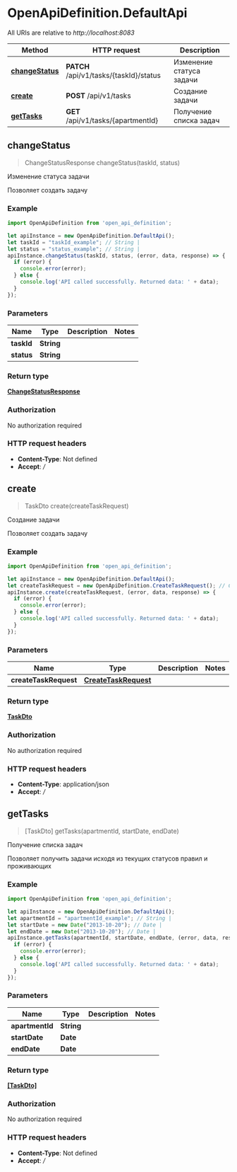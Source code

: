 # OpenApiDefinition.DefaultApi

All URIs are relative to *http://localhost:8083*

Method | HTTP request | Description
------------- | ------------- | -------------
[**changeStatus**](DefaultApi.md#changeStatus) | **PATCH** /api/v1/tasks/{taskId}/status | Изменение статуса задачи
[**create**](DefaultApi.md#create) | **POST** /api/v1/tasks | Создание задачи
[**getTasks**](DefaultApi.md#getTasks) | **GET** /api/v1/tasks/{apartmentId} | Получение списка задач



## changeStatus

> ChangeStatusResponse changeStatus(taskId, status)

Изменение статуса задачи

Позволяет создать задачу

### Example

```javascript
import OpenApiDefinition from 'open_api_definition';

let apiInstance = new OpenApiDefinition.DefaultApi();
let taskId = "taskId_example"; // String | 
let status = "status_example"; // String | 
apiInstance.changeStatus(taskId, status, (error, data, response) => {
  if (error) {
    console.error(error);
  } else {
    console.log('API called successfully. Returned data: ' + data);
  }
});
```

### Parameters


Name | Type | Description  | Notes
------------- | ------------- | ------------- | -------------
 **taskId** | **String**|  | 
 **status** | **String**|  | 

### Return type

[**ChangeStatusResponse**](ChangeStatusResponse.md)

### Authorization

No authorization required

### HTTP request headers

- **Content-Type**: Not defined
- **Accept**: */*


## create

> TaskDto create(createTaskRequest)

Создание задачи

Позволяет создать задачу

### Example

```javascript
import OpenApiDefinition from 'open_api_definition';

let apiInstance = new OpenApiDefinition.DefaultApi();
let createTaskRequest = new OpenApiDefinition.CreateTaskRequest(); // CreateTaskRequest | 
apiInstance.create(createTaskRequest, (error, data, response) => {
  if (error) {
    console.error(error);
  } else {
    console.log('API called successfully. Returned data: ' + data);
  }
});
```

### Parameters


Name | Type | Description  | Notes
------------- | ------------- | ------------- | -------------
 **createTaskRequest** | [**CreateTaskRequest**](CreateTaskRequest.md)|  | 

### Return type

[**TaskDto**](TaskDto.md)

### Authorization

No authorization required

### HTTP request headers

- **Content-Type**: application/json
- **Accept**: */*


## getTasks

> [TaskDto] getTasks(apartmentId, startDate, endDate)

Получение списка задач

Позволяет получить задачи исходя из текущих статусов правил и проживающих

### Example

```javascript
import OpenApiDefinition from 'open_api_definition';

let apiInstance = new OpenApiDefinition.DefaultApi();
let apartmentId = "apartmentId_example"; // String | 
let startDate = new Date("2013-10-20"); // Date | 
let endDate = new Date("2013-10-20"); // Date | 
apiInstance.getTasks(apartmentId, startDate, endDate, (error, data, response) => {
  if (error) {
    console.error(error);
  } else {
    console.log('API called successfully. Returned data: ' + data);
  }
});
```

### Parameters


Name | Type | Description  | Notes
------------- | ------------- | ------------- | -------------
 **apartmentId** | **String**|  | 
 **startDate** | **Date**|  | 
 **endDate** | **Date**|  | 

### Return type

[**[TaskDto]**](TaskDto.md)

### Authorization

No authorization required

### HTTP request headers

- **Content-Type**: Not defined
- **Accept**: */*

